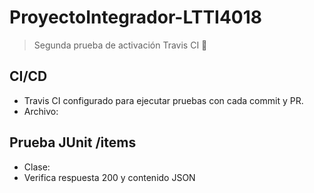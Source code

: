 # ProyectoIntegrador-LTTI4018





> Segunda prueba de activación Travis CI 🚀




## CI/CD
- Travis CI configurado para ejecutar pruebas con cada commit y PR.
- Archivo: 

## Prueba JUnit /items
- Clase: 
- Verifica respuesta 200 y contenido JSON
